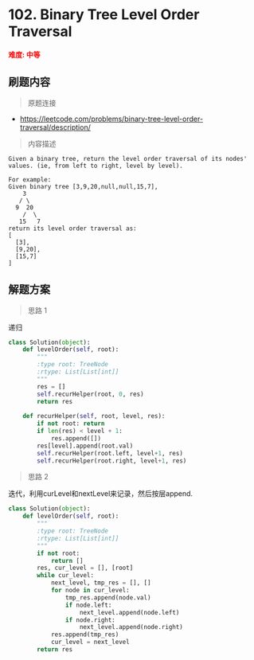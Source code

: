 #  102. Binary Tree Level Order Traversal
**<font color=red>难度: 中等</font>**

## 刷题内容

> 原题连接

* https://leetcode.com/problems/binary-tree-level-order-traversal/description/

> 内容描述

```
Given a binary tree, return the level order traversal of its nodes' values. (ie, from left to right, level by level).

For example:
Given binary tree [3,9,20,null,null,15,7],
    3
   / \
  9  20
    /  \
   15   7
return its level order traversal as:
[
  [3],
  [9,20],
  [15,7]
]
```

## 解题方案

> 思路 1

递归

```python
class Solution(object):
    def levelOrder(self, root):
        """
        :type root: TreeNode
        :rtype: List[List[int]]
        """
        res = []
        self.recurHelper(root, 0, res)
        return res
    
    def recurHelper(self, root, level, res):
        if not root: return
        if len(res) < level + 1:
            res.append([])
        res[level].append(root.val)
        self.recurHelper(root.left, level+1, res)
        self.recurHelper(root.right, level+1, res)
```

> 思路 2

迭代，利用curLevel和nextLevel来记录，然后按层append.


```python
class Solution(object):
    def levelOrder(self, root):
        """
        :type root: TreeNode
        :rtype: List[List[int]]
        """
        if not root:
            return []
        res, cur_level = [], [root]
        while cur_level:
            next_level, tmp_res = [], []
            for node in cur_level:
                tmp_res.append(node.val)
                if node.left:
                    next_level.append(node.left)
                if node.right:
                    next_level.append(node.right)
            res.append(tmp_res)
            cur_level = next_level
        return res
```



